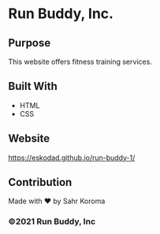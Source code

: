 # Run Buddy, Inc.

## Purpose
This website offers fitness training services.

## Built With
* HTML
* CSS

## Website
https://eskodad.github.io/run-buddy-1/

## Contribution
Made with ❤️ by Sahr Koroma

### ©️2021 Run Buddy, Inc
